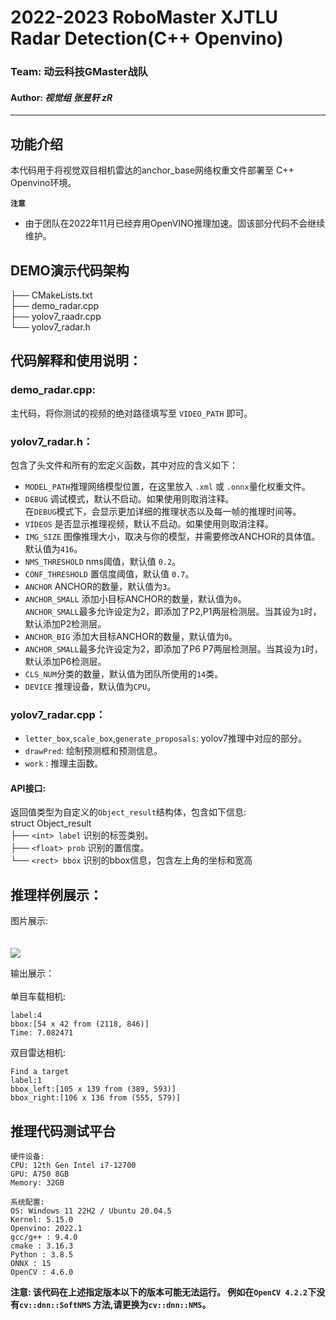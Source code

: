 **2022-2023 RoboMaster XJTLU Radar Detection(C++ Openvino)**
=

### **Team: 动云科技GMaster战队 <br>**

#### **Author: *视觉组 张昱轩 zR***

*** 

## 功能介绍

本代码用于将视觉双目相机雷达的anchor_base网络权重文件部署至 C++ Openvino环境。<br>

**```注意```**

+ 由于团队在2022年11月已经弃用OpenVINO推理加速。固该部分代码不会继续维护。

## DEMO演示代码架构

├── CMakeLists.txt<br>
├── demo_radar.cpp <br>
├── yolov7_raadr.cpp <br>
└── yolov7_radar.h  <br>

## 代码解释和使用说明：

### demo_radar.cpp:<br>

主代码，将你测试的视频的绝对路径填写至 ```VIDEO_PATH``` 即可。<br>

### yolov7_radar.h：<br>

包含了头文件和所有的宏定义函数，其中对应的含义如下：<br>

+ ```MODEL_PATH```推理网络模型位置，在这里放入 ```.xml``` 或 ```.onnx```量化权重文件。
+ ```DEBUG``` 调试模式，默认不启动。如果使用则取消注释。<br>
  在```DEBUG```模式下，会显示更加详细的推理状态以及每一帧的推理时间等。
+ ```VIDEOS``` 是否显示推理视频，默认不启动。如果使用则取消注释。
+ ```IMG_SIZE``` 图像推理大小，取决与你的模型，并需要修改ANCHOR的具体值。默认值为```416```。
+ ```NMS_THRESHOLD``` nms阈值，默认值 ```0.2```。
+ ```CONF_THRESHOLD``` 置信度阈值，默认值 ```0.7```。
+ ```ANCHOR``` ANCHOR的数量，默认值为```3```。
+ ```ANCHOR_SMALL``` 添加小目标ANCHOR的数量，默认值为```0```。<br>
  ```ANCHOR_SMALL```最多允许设定为2，即添加了P2,P1两层检测层。当其设为```1```时，默认添加P2检测层。
+ ```ANCHOR_BIG``` 添加大目标ANCHOR的数量，默认值为```0```。
+ ```ANCHOR_SMALL```最多允许设定为2，即添加了P6 P7两层检测层。当其设为```1```时，默认添加P6检测层。
+ ```CLS_NUM```分类的数量，默认值为团队所使用的```14```类。
+ ```DEVICE``` 推理设备，默认值为```CPU```。

### yolov7_radar.cpp：<br>

+ ```letter_box```,```scale_box```,```generate_proposals```: yolov7推理中对应的部分。
+ ```drawPred```: 绘制预测框和预测信息。
+ ```work``` : 推理主函数。

#### API接口:<br>

返回值类型为自定义的```Object_result```结构体，包含如下信息:<br>
struct Object_result<br>
├── ```<int> label``` 识别的标签类别。<br>
├── ```<float> prob```  识别的置信度。<br>
└── ```<rect> bbox``` 识别的bbox信息，包含左上角的坐标和宽高<br>

## 推理样例展示：

图片展示:<br><br><br>
![](https://github.com/zRzRzRzRzRzRzR/Mult-YOLO-alogorithm-of-RoboMaster-Radar-Detection-2023/blob/main/show_pic/demo_openvino.png)<br>

输出展示：<br><br>
单目车载相机:

```
label:4
bbox:[54 x 42 from (2118, 846)]
Time: 7.082471
```

双目雷达相机:

```
Find a target
label:1
bbox_left:[105 x 139 from (389, 593)]
bbox_right:[106 x 136 from (555, 579)]

```

## 推理代码测试平台

```
硬件设备:
CPU: 12th Gen Intel i7-12700 
GPU: A750 8GB 
Memory: 32GB
```

```
系统配置:
OS: Windows 11 22H2 / Ubuntu 20.04.5
Kernel: 5.15.0
Openvino: 2022.1
gcc/g++ : 9.4.0
cmake : 3.16.3
Python : 3.8.5
ONNX : 15
OpenCV : 4.6.0
```

__注意: 该代码在上述指定版本以下的版本可能无法运行。 例如在```OpenCV 4.2.2```下没有```cv::dnn::SoftNMS```
方法,请更换为```cv::dnn::NMS```。__